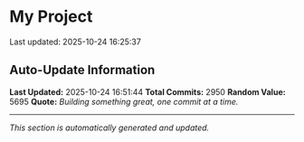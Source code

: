 # My Project


Last updated: 2025-10-24 16:25:37













































































































































































































































































































































































































































































































































































































































































































































































































































































































































































































































































































































































































































































































































































































































































































































































































































































































































































































































































































































































































































































































































































































































































































































































































































































































































































































































































































































































































































































































































































































































































































































































































































































































































































































































































## Auto-Update Information

**Last Updated:** 2025-10-24 16:51:44
**Total Commits:** 2950
**Random Value:** 5695
**Quote:** _Building something great, one commit at a time._

---
_This section is automatically generated and updated._